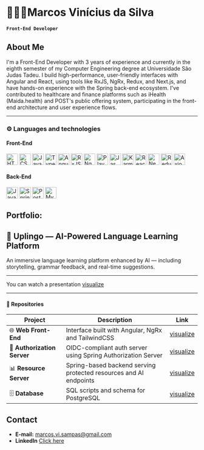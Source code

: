 # 👨🏾‍💻Marcos Vinícius da Silva

**`Front-End Developer`**

## About Me

I'm a Front-End Developer with 3 years of experience and currently in the eighth semester of my Computer Engineering degree at Universidade São Judas Tadeu. I build high-performance, user-friendly interfaces with Angular and React, using tools like RxJS, NgRx, Redux, and Next.js, and have hands-on experience with the Spring back-end ecosystem. I've contributed to healthcare and finance platforms such as iHealth (Maida.health) and POST's public offering system, participating in the front-end architecture and user experience flows.

---

### ⚙️ Languages ​​and technologies

<div class="flex flex-col gap-4">
<h4>Front-End</h4>
<div class="flex flex-row gap-4 items-center">
  <img alt="HTML Logo" title="HTML" width="30" src="https://cdn.jsdelivr.net/gh/devicons/devicon@latest/icons/html5/html5-original.svg" />
  <img alt="CSS Logo" title="CSS" width="30" src="https://cdn.jsdelivr.net/gh/devicons/devicon@latest/icons/css3/css3-original.svg" />
  <img alt="JavaScript Logo" title="JavaScript" width="30" src="https://cdn.jsdelivr.net/gh/devicons/devicon@latest/icons/javascript/javascript-original.svg" />
  <img alt="TypeScript Logo" title="TypeScript" width="30" src="https://cdn.jsdelivr.net/gh/devicons/devicon@latest/icons/typescript/typescript-original.svg" />
  <img alt="Angular Logo" title="Angular" width="30" src="https://cdn.jsdelivr.net/gh/devicons/devicon@latest/icons/angular/angular-original.svg" />
  <img alt="RxJS Logo" title="RxJS" width="30" src="https://cdn.jsdelivr.net/gh/devicons/devicon@latest/icons/rxjs/rxjs-original.svg" />
  <img alt="NgRx Logo" title="NgRx" width="30" src="https://cdn.jsdelivr.net/gh/devicons/devicon@latest/icons/ngrx/ngrx-original.svg" />
  <img alt="Playwright Logo" title="Playwright" width="30" src="https://cdn.jsdelivr.net/gh/devicons/devicon@latest/icons/playwright/playwright-original.svg" />
  <img alt="Jasmine Logo" title="Jasmine" width="30" src="https://cdn.jsdelivr.net/gh/devicons/devicon@latest/icons/jasmine/jasmine-original.svg" />
  <img alt="Karma Logo" title="Karma" width="30" src="https://cdn.jsdelivr.net/gh/devicons/devicon@latest/icons/karma/karma-original.svg" />
  <img alt="React Logo" title="React" width="30" src="https://cdn.jsdelivr.net/gh/devicons/devicon@latest/icons/react/react-original.svg" />  
  <img alt="Next Logo" title="Next" width="30" src="https://cdn.jsdelivr.net/gh/devicons/devicon@latest/icons/nextjs/nextjs-original.svg" />  
  <img alt="Redux Logo" title="Redux" width="30" src="https://cdn.jsdelivr.net/gh/devicons/devicon@latest/icons/redux/redux-original.svg" />  
  <img alt="Axios Logo" title="Axios" width="30" src="https://cdn.jsdelivr.net/gh/devicons/devicon@latest/icons/axios/axios-plain-wordmark.svg" />  
</div>
<h4>Back-End</h4>
<div class="flex flex-row gap-4 items-center">
  <img alt="Java Logo" title="Java" width="30" src="https://cdn.jsdelivr.net/gh/devicons/devicon@latest/icons/java/java-original.svg" />    
  <img alt="Spring Logo" title="Spring" width="30" src="https://cdn.jsdelivr.net/gh/devicons/devicon@latest/icons/spring/spring-original.svg" />    
  <img alt="PostgreSQL Logo" title="PostgreSQL" width="30" src="https://cdn.jsdelivr.net/gh/devicons/devicon@latest/icons/postgresql/postgresql-original.svg" />    
  <img alt="MySQL Logo" title="Spring" width="30" src="https://cdn.jsdelivr.net/gh/devicons/devicon@latest/icons/mysql/mysql-original.svg" />    
</div>
</div>

## **Portfolio:**
## 📖 Uplingo — AI-Powered Language Learning Platform

An immersive language learning platform enhanced by AI — including storytelling, grammar feedback, and real-time suggestions.

---

You can watch a presentation [visualize](https://youtube.com)

---

#### 🔗 Repositories

| Project | Description | Link |
|--------|-------------|------|
| 🌐 **Web Front-End** | Interface built with Angular, NgRx and TailwindCSS | [visualize](https://github.com/Marcozvs/UplingoWebFrontEnd) |
| 🔐 **Authorization Server** | OIDC-compliant auth server using Spring Authorization Server | [visualize](https://github.com/Marcozvs/UplingoAuthorizationServer) |
| 📊 **Resource Server** | Spring-based backend serving protected resources and AI endpoints | [visualize](https://github.com/Marcozvs/UplingoResourceServer) |
| 🗄️ **Database** | SQL scripts and schema for PostgreSQL | [visualize](https://github.com/Marcozvs/UplingoDatabase)

## Contact

- **E-mail:** marcos.vi.sampas@gmail.com
- **LinkedIn** [Click here](https://www.linkedin.com/in/marcozviniciusdasilva/)
